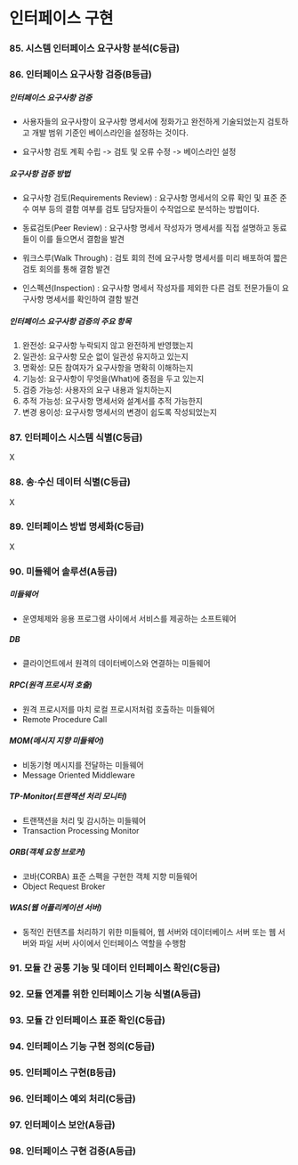 # 인터페이스 구현

### 85. 시스템 인터페이스 요구사항 분석(C등급)

### 86. 인터페이스 요구사항 검증(B등급)

##### 인터페이스 요구사항 검증

- 사용자들의 요구사항이 요구사항 명세서에 정화가고 완전하게 기술되었는지 검토하고 개발 범위 기준인 베이스라인을 설정하는 것이다.

- 요구사항 검토 계획 수립 -> 검토 및 오류 수정 -> 베이스라인 설정

##### 요구사항 검증 방법

- 요구사항 검토(Requirements Review) : 요구사항 명세서의 오류 확인 및 표준 준수 여부 등의 결함 여부를 검토 담당자들이 수작업으로 분석하는 방법이다.

- 동료검토(Peer Review) : 요구사항 명세서 작성자가 명세서를 직접 설명하고 동료들이 이를 들으면서 결함을 발견

- 워크스루(Walk Through) : 검토 회의 전에 요구사항 명세서를 미리 배포하여 짧은 검토 회의를 통해 결함 발견

- 인스펙션(Inspection) : 요구사항 명세서 작성자를 제외한 다른 검토 전문가들이 요구사항 명세서를 확인하여 결함 발견

##### 인터페이스 요구사항 검증의 주요 항목

1. 완전성: 요구사항 누락되지 않고 완전하게 반영했는지
2. 일관성: 요구사항 모순 없이 일관성 유지하고 있는지
3. 명확성: 모든 참여자가 요구사항을 명확히 이해하는지
4. 기능성: 요구사항이 무엇을(What)에 중점을 두고 있는지
5. 검증 가능성: 사용자의 요구 내용과 일치하는지
6. 추적 가능성: 요구사항 명세서와 설계서를 추적 가능한지
7. 변경 용이성: 요구사항 명세서의 변경이 쉽도록 작성되었는지

### 87. 인터페이스 시스템 식별(C등급)

X

### 88. 송·수신 데이터 식별(C등급)

X

### 89. 인터페이스 방법 명세화(C등급)

X

### 90. 미들웨어 솔루션(A등급)

##### 미들웨어

- 운영체제와 응용 프로그램 사이에서 서비스를 제공하는 소프트웨어

##### DB

- 클라이언트에서 원격의 데이터베이스와 연결하는 미들웨어

##### RPC(원격 프로시저 호출)

- 원격 프로시저를 마치 로컬 프로시저처럼 호출하는 미들웨어
- Remote Procedure Call

##### MOM(메시지 지향 미들웨어)

- 비동기형 메시지를 전달하는 미들웨어
- Message Oriented Middleware

##### TP-Monitor(트랜잭션 처리 모니터)

- 트랜잭션을 처리 및 감시하는 미들웨어
- Transaction Processing Monitor

##### ORB(객체 요청 브로커)

- 코바(CORBA) 표준 스펙을 구현한 객체 지향 미들웨어
- Object Request Broker

##### WAS(웹 어플리케이션 서버)

- 동적인 컨텐츠를 처리하기 위한 미들웨어, 웹 서버와 데이터베이스 서버 또는 웹 서버와 파일 서버 사이에서 인터페이스 역할을 수행함

### 91. 모듈 간 공통 기능 및 데이터 인터페이스 확인(C등급)

### 92. 모듈 연계를 위한 인터페이스 기능 식별(A등급)

### 93. 모듈 간 인터페이스 표준 확인(C등급)

### 94. 인터페이스 기능 구현 정의(C등급)

### 95. 인터페이스 구현(B등급)

### 96. 인터페이스 예외 처리(C등급)

### 97. 인터페이스 보안(A등급)

### 98. 인터페이스 구현 검증(A등급)
